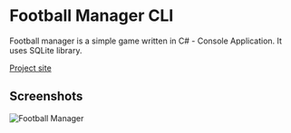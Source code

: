 # Football Manager CLI
Football manager is a simple game written in C# - Console Application. It uses SQLite library.

[Project site](http://karol-kiersnowski.prv.pl/projects.php?lang=en&theme=default#football-manager-cli)

## Screenshots
![Football Manager](http://karol-kiersnowski.prv.pl/projects/football-manager-cli.png)
